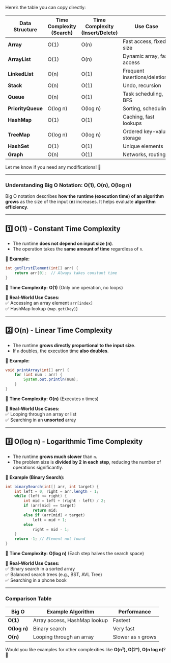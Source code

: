 Here’s the table you can copy directly:  

| **Data Structure**  | **Time Complexity (Search)** | **Time Complexity (Insert/Delete)** | **Use Case** |
|--------------------|--------------------------|-----------------------------|-------------|
| **Array**         | O(1)                      | O(n)                         | Fast access, fixed size |
| **ArrayList**     | O(1)                      | O(n)                         | Dynamic array, fast access |
| **LinkedList**    | O(n)                      | O(1)                         | Frequent insertions/deletions |
| **Stack**        | O(n)                      | O(1)                         | Undo, recursion |
| **Queue**        | O(n)                      | O(1)                         | Task scheduling, BFS |
| **PriorityQueue** | O(log n)                  | O(log n)                     | Sorting, scheduling |
| **HashMap**       | O(1)                      | O(1)                         | Caching, fast lookups |
| **TreeMap**       | O(log n)                  | O(log n)                     | Ordered key-value storage |
| **HashSet**       | O(1)                      | O(1)                         | Unique elements |
| **Graph**        | O(n)                      | O(1)                         | Networks, routing |

Let me know if you need any modifications! 🚀

---
### **Understanding Big O Notation: O(1), O(n), O(log n)**  

Big O notation describes **how the runtime (execution time) of an algorithm grows** as the size of the input (**n**) increases. It helps evaluate **algorithm efficiency**.

---

## **1️⃣ O(1) - Constant Time Complexity**
- The runtime **does not depend on input size (n)**.
- The operation takes the **same amount of time** regardless of `n`.

🔹 **Example:**
```java
int getFirstElement(int[] arr) {
    return arr[0];  // Always takes constant time
}
```
🔹 **Time Complexity:** **O(1)** (Only one operation, no loops)  

📌 **Real-World Use Cases:**  
✅ Accessing an array element `arr[index]`  
✅ HashMap lookup (`map.get(key)`)  

---

## **2️⃣ O(n) - Linear Time Complexity**
- The runtime **grows directly proportional to the input size**.
- If `n` doubles, the execution time **also doubles**.

🔹 **Example:**
```java
void printArray(int[] arr) {
    for (int num : arr) {
        System.out.println(num);
    }
}
```
🔹 **Time Complexity:** **O(n)** (Executes `n` times)

📌 **Real-World Use Cases:**  
✅ Looping through an array or list  
✅ Searching in an **unsorted** array  

---

## **3️⃣ O(log n) - Logarithmic Time Complexity**
- The runtime **grows much slower** than `n`.
- The problem size is **divided by 2 in each step**, reducing the number of operations significantly.

🔹 **Example (Binary Search):**
```java
int binarySearch(int[] arr, int target) {
    int left = 0, right = arr.length - 1;
    while (left <= right) {
        int mid = left + (right - left) / 2;
        if (arr[mid] == target)
            return mid;
        else if (arr[mid] < target)
            left = mid + 1;
        else
            right = mid - 1;
    }
    return -1; // Element not found
}
```
🔹 **Time Complexity:** **O(log n)** (Each step halves the search space)  

📌 **Real-World Use Cases:**  
✅ Binary search in a sorted array  
✅ Balanced search trees (e.g., BST, AVL Tree)  
✅ Searching in a phone book  

---

### **Comparison Table**
| **Big O** | **Example Algorithm** | **Performance** |
|----------|-----------------|--------------|
| **O(1)** | Array access, HashMap lookup | Fastest |
| **O(log n)** | Binary search | Very fast |
| **O(n)** | Looping through an array | Slower as `n` grows |

Would you like examples for other complexities like **O(n²), O(2ⁿ), O(n log n)**? 🚀

